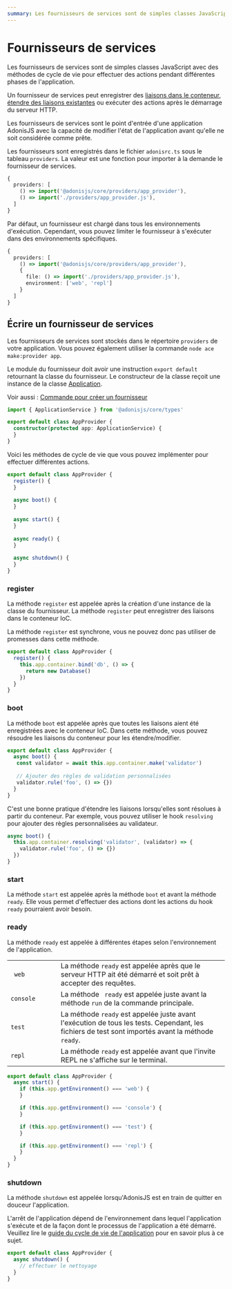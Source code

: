 ```yaml
---
summary: Les fournisseurs de services sont de simples classes JavaScript avec des méthodes de cycle de vie pour effectuer des actions pendant différentes phases de l'application.
---
```


# Fournisseurs de services 

Les fournisseurs de services sont de simples classes JavaScript avec des méthodes de cycle de vie pour effectuer des actions pendant différentes phases de l'application.

Un fournisseur de services peut enregistrer des [liaisons dans le conteneur](../concepts/dependency_injection.md#liaisons-du-conteneur), [étendre des liaisons existantes](../concepts/dependency_injection.md#evenements-du-conteneur) ou exécuter des actions après le démarrage du serveur HTTP.

Les fournisseurs de services sont le point d'entrée d'une application AdonisJS avec la capacité de modifier l'état de l'application avant qu'elle ne soit considérée comme prête.

Les fournisseurs sont enregistrés dans le fichier `adonisrc.ts` sous le tableau `providers`. La valeur est une fonction pour importer à la demande le fournisseur de services.

```ts
{
  providers: [
    () => import('@adonisjs/core/providers/app_provider'),
    () => import('./providers/app_provider.js'),
  ]
}
```

Par défaut, un fournisseur est chargé dans tous les environnements d'exécution. Cependant, vous pouvez limiter le fournisseur à s'exécuter dans des environnements spécifiques.

```ts
{
  providers: [
    () => import('@adonisjs/core/providers/app_provider'),
    {
      file: () => import('./providers/app_provider.js'),
      environment: ['web', 'repl']
    }
  ]
}
```

## Écrire un fournisseur de services

Les fournisseurs de services sont stockés dans le répertoire `providers` de votre application. Vous pouvez également utiliser la commande `node ace make:provider app`.

Le module du fournisseur doit avoir une instruction `export default` retournant la classe du fournisseur. Le constructeur de la classe reçoit une instance de la classe [Application](./application.md).

Voir aussi : [Commande pour créer un fournisseur](../references/commands.md#makeprovider)

```ts
import { ApplicationService } from '@adonisjs/core/types'

export default class AppProvider {
  constructor(protected app: ApplicationService) {
  }
}
```

Voici les méthodes de cycle de vie que vous pouvez implémenter pour effectuer différentes actions.

```ts
export default class AppProvider {
  register() {
  }
  
  async boot() {
  }
  
  async start() {
  }
  
  async ready() {
  }
  
  async shutdown() {
  }
}
```

### register

La méthode `register` est appelée après la création d'une instance de la classe du fournisseur. La méthode `register` peut enregistrer des liaisons dans le conteneur IoC.

La méthode `register` est synchrone, vous ne pouvez donc pas utiliser de promesses dans cette méthode.

```ts
export default class AppProvider {
  register() {
    this.app.container.bind('db', () => {
      return new Database()
    })
  }
}
```

### boot

La méthode `boot` est appelée après que toutes les liaisons aient été enregistrées avec le conteneur IoC. Dans cette méthode, vous pouvez résoudre les liaisons du conteneur pour les étendre/modifier.

```ts
export default class AppProvider {
  async boot() {
   const validator = await this.app.container.make('validator')
    
   // Ajouter des règles de validation personnalisées
   validator.rule('foo', () => {})
  }
}
```

C'est une bonne pratique d'étendre les liaisons lorsqu'elles sont résolues à partir du conteneur. Par exemple, vous pouvez utiliser le hook `resolving` pour ajouter des règles personnalisées au validateur.

```ts
async boot() {
  this.app.container.resolving('validator', (validator) => {
    validator.rule('foo', () => {})
  })
}
```

### start

La méthode `start` est appelée après la méthode `boot` et avant la méthode `ready`. Elle vous permet d'effectuer des actions dont les actions du hook `ready` pourraient avoir besoin.

### ready

La méthode `ready` est appelée à différentes étapes selon l'environnement de l'application.

<table>
    <tr>
        <td width="100"><code> web </code></td>
        <td>La méthode <code>ready</code> est appelée après que le serveur HTTP ait été démarré et soit prêt à accepter des requêtes.</td>
    </tr>
    <tr>
        <td width="100"><code>console</code></td>
        <td>La méthode <code> ready</code> est appelée juste avant la méthode <code>run</code> de la commande principale.</td>
    </tr>
    <tr>
        <td width="100"><code>test</code></td>
        <td>La méthode <code>ready</code> est appelée juste avant l'exécution de tous les tests. Cependant, les fichiers de test sont importés avant la méthode <code>ready</code>.</td>
    </tr>
    <tr>
        <td width="100"><code>repl</code></td>
        <td>La méthode <code>ready</code> est appelée avant que l'invite REPL ne s'affiche sur le terminal.</td>
    </tr>
</table>

```ts
export default class AppProvider {
  async start() {
    if (this.app.getEnvironment() === 'web') {
    }

    if (this.app.getEnvironment() === 'console') {
    }

    if (this.app.getEnvironment() === 'test') {
    }

    if (this.app.getEnvironment() === 'repl') {
    }
  }
}
```

### shutdown

La méthode `shutdown` est appelée lorsqu'AdonisJS est en train de quitter en douceur l'application.

L'arrêt de l'application dépend de l'environnement dans lequel l'application s'exécute et de la façon dont le processus de l'application a été démarré. Veuillez lire le [guide du cycle de vie de l'application](./application_lifecycle.md) pour en savoir plus à ce sujet.

```ts
export default class AppProvider {
  async shutdown() {
    // effectuer le nettoyage
  }
}
```
